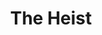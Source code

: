 ---
guid: "5ED3782C-BA50-4F22-A3A7-6F42AC332DDC"
title: "The Heist"
description: "A thrilling episode on the OlympusDAO hack and the two options for hacking in web3. Discover the pros and cons of white hat hacking and the new responsible disclosure in the world of cryptocurrencies."
pubDate: "Tue, 22 Nov 2022 18:00:00 -0500"
itunes-explicit: "no"
itunes-episode: 51
itunes-episodeType: full

# More info
youtube-full: https://youtu.be/wbJzPuW_-CE
discussion: https://twitter.com/fulldecent/status/1595204554718601218

# Timeline
timeline:
  - seconds: 0
    title: Intro
  - seconds: 42
    title: OlympusDAO hack
  - seconds: 97
    title: Two options for hacking
  - seconds: 149
    title: If you hack then you decide whether to return
  - seconds: 187
    title: Should you "responsibly disclose"?
  - seconds: 925
    title: Etherscan needs better source code view
  - seconds: 962
    title: I support Tor
  - seconds: 1023
    title: Tracing shell games of stolen tokens


# File information
enclosure-url: "https://media.phor.net/csh/2022-11-22-episode-51.m4a"
enclosure-length: 25661695
enclosure-type: "audio/x-m4a"
itunes-duration: 1211
---